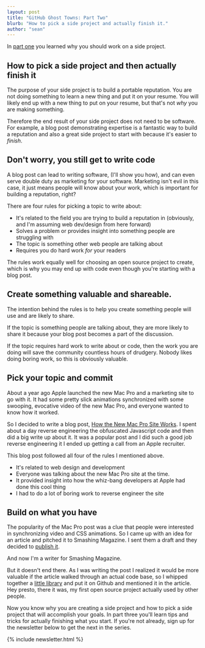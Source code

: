 ```yaml
---
layout: post
title: "GitHub Ghost Towns: Part Two"
blurb: "How to pick a side project and actually finish it."
author: "sean"
---
```


In [part one](blog/2015/01/15/github-ghost-towns/) you learned why you should work on a side project.

How to pick a side project and then actually finish it
------------------------------

The purpose of your side project is to build a portable reputation. You are not doing something to learn a new thing and put it on your resume. You will likely end up with a new thing to put on your resume, but that's not *why* you are making something.

Therefore the end result of your side project does not need to be software. For example, a blog post demonstrating expertise is a fantastic way to build a reputation and also a great side project to start with because it's easier to *finish*.

Don't worry, you still get to write code
------------------------------

A blog post can lead to writing software, (I'll show you how), and can even serve double duty as marketing for your software. Marketing isn't evil in this case, it just means people will know about your work, which is important for building a reputation, right?

There are four rules for picking a topic to write about:

* It's related to the field you are trying to build a reputation in (obviously, and I'm assuming web dev/design from here forward)
* Solves a problem or provides insight into something people are struggling with
* The topic is something other web people are talking about
* Requires you do hard work *for* your readers

The rules work equally well for choosing an open source project to create, which is why you may end up with code even though you're starting with a blog post.

Create something valuable and shareable.
------------------------------

The intention behind the rules is to help you create something people will use and are likely to share.

If the topic is something people are talking about, they are more likely to share it because your blog post becomes a part of the discussion.

If the topic requires hard work to write about or code, then the work you are doing will save the community countless hours of drudgery. Nobody likes doing boring work, so this is obviously valuable.

Pick your topic and commit
------------------------------

About a year ago Apple launched the new Mac Pro and a marketing site to go with it. It had some pretty slick animations synchronized with some swooping, evocative video of the new Mac Pro, and everyone wanted to know how it worked.

So I decided to write a blog post, [How the New Mac Pro Site Works](/blog/2013/06/11/mac-pro/). I spent about a day reverse engineering the obfuscated Javascript code and then did a big write up about it. It was a popular post and I did such a good job reverse engineering it I ended up getting a call from an Apple recruiter.

This blog post followed all four of the rules I mentioned above.

* It's related to web design and development
* Everyone was talking about the new Mac Pro site at the time.
* It provided insight into how the whiz-bang developers at Apple had done this cool thing
* I had to do a lot of boring work to reverse engineer the site

Build on what you have
------------------------------

The popularity of the Mac Pro post was a clue that people were interested in synchronizing video and CSS animations. So I came up with an idea for an article and pitched it to Smashing Magazine. I sent them a draft and they decided to [publish it](http://www.smashingmagazine.com/2013/11/18/the-future-of-video-in-web-design/).

And now I'm a writer for Smashing Magazine.

But it doesn't end there. As I was writing the post I realized it would be more valuable if the article walked through an actual code base, so I whipped together a [little library](https://github.com/sfioritto/charlie.js) and put it on Github and mentioned it in the article. Hey presto, there it was, my first open source project actually used by other people.

Now you know why you are creating a side project and how to pick a side project that will accomplish your goals. In part three you'll learn tips and tricks for actually finishing what you start. If you're not already, sign up for the newsletter below to get the next in the series.

{% include newsletter.html %}
